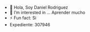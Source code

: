 - 👋 Hola, Soy Daniel Rodriguez 
- 👀 I’m interested in ... Aprender mucho
- ⚡ Fun fact: Si
- Expediente: 307946

